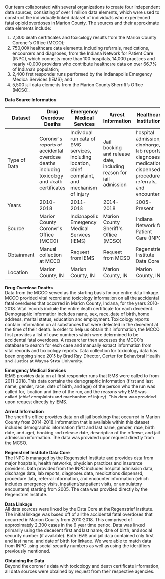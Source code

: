 Our team collaborated with several organizations to create four independent data sources, consisting of over 1 million data elements, which were used to construct the individually linked dataset of individuals who experienced fatal opioid overdoses in Marion County. The sources and their approximate data elements include:

1. 2,300 death certificates and toxicology results from the Marion County Coroner’s Office (MCCO);
2. 750,000 healthcare data elements, including referrals, medications, encounters and diagnoses, from the Indiana Network for Patient Care (INPC), which connects more than 100 hospitals, 14,000 practices and nearly 40,000 providers who contribute healthcare data on over 66.7% of Indiana’s population;
3. 2,400 first responder runs performed by the Indianapolis Emergency Medical Services (IEMS); and
4. 5,500 jail data elements from the Marion County Sherriff’s Office (MCSO).

**Data Source Information**

| Dataset      | Drug Overdose Deaths                                                                        | Emergency Medical Services                                                                        | Arrest Information                                                 | Healthcare Institutions                                                                                             |
| ------------ | ------------------------------------------------------------------------------------------- | ------------------------------------------------------------------------------------------------- | ------------------------------------------------------------------ | ------------------------------------------------------------------------------------------------------------------- |
| Type of Data | Coroner's reports of accidental overdose deaths including toxicology and death certificates | Individual run data of EMS services, including location, chief complaint, and mechanism of injury | Jail booking and release date, including reason for jail admission | hospital admission, discharge, lab reports, diagnoses, medications dispensed, procedures, referrals, and encounters |
| Years        | 2010-2018                                                                                   | 2011-2018                                                                                         | 2014-2018                                                          | 2005-Present                                                                                                        |
| Source       | Marion County Coroner's Office (MCCO)                                                       | Indianapolis Emergency Medical Services (IEMS)                                                    | Marion County Sheriff's Office (MCSO)                              | Indiana Network for Patient Care (INPC)                                                                             |
| Obtainment   | Manual collection at MCCO                                                                   | Request from IEMS                                                                                 | Request from MCSO                                                  | Regenstrief Institute Data Core                                                                                     |
| Location     | Marion County, IN                                                                           | Marion County, IN                                                                                 | Marion County, IN                                                  | Marion County, IN                                                                                                   |

**Drug Overdose Deaths**  
Data from the MCCO served as the starting basis for our entire data linkage. MCCO provided vital record and toxicology information on all the accidental fatal overdoses that occurred in Marion County, Indiana, for the years 2010-2018. Vital records include the entire death certificate for each decedent. Demographic information includes name, sex, race, date of birth, home address, marital status, education and employment. Toxicology reports contain information on all substances that were detected in the decedent at the time of their death.
In order to help us obtain this information, the MCCO first provides a list of case numbers which were determined to be accidental fatal overdoses. A researcher then accesses the MCCO's database to search for each case and manually extract information from vital records and toxicology reports. Data collection for toxicology data has been ongoing since 2015 by Brad Ray, Director, Center for Behavioral Health and Justice at Wayne State University.

**Emergency Medical Services**  
IEMS provides data on all first responder runs that IEMS were called to from 2011-2018. This data contains the demographic information (first and last name, gender, race, date of birth, and age) of the person who the run was called for, location and time of the run, and the reasons why EMS was called (chief complaints and mechanism of injury). This data was provided upon request directly by IEMS.

**Arrest Information**  
The sheriff's office provides data on all jail bookings that occurred in Marion County from 2014-2018. Information that is available within this dataset includes demographic information (first and last name, gender, race, birth date, and age), booking and release date, description of the offense, and jail admission information. The data was provided upon request directly from the MCSO.

**Regenstrief Institute Data Core**  
The INPC is managed by the Regenstrief Institute and provides data from major hospitals, health networks, physician practices and insurance providers. Data provided from the INPC includes hospital admission data, discharge data, lab reports, diagnoses data, medications dispensed, procedure data, referral information, and encounter information (which includes emergency visits, inpatient/outpatient visits, or ambulatory encounters) starting from 2005. The data was provided directly by the Regenstrief Institute.

**Data Linkage**  
All data sources were linked by the Data Core at the Regenstrief Institute. The initial linkage was based off of all the accidental fatal overdoses that occurred in Marion County from 2010-2018. This comprised of approximately 2,300 cases in the 9 year time period. Data was linked primarily using the decedent first and last name, date of birth, and social security number (if available). Both IEMS and jail data contained only first and last name, and date of birth for linkage. We were able to match data from INPC using social security numbers as well as using the identifiers previously mentioned.

**Obtaining the Data**  
Beyond the coroner's data with toxicology and death certificate information, all data sources were obtained by request from their respective agencies.
